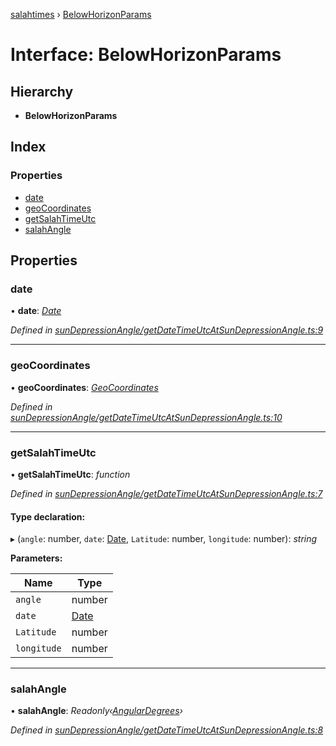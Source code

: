 [salahtimes](../README.md) › [BelowHorizonParams](belowhorizonparams.md)

# Interface: BelowHorizonParams

## Hierarchy

* **BelowHorizonParams**

## Index

### Properties

* [date](belowhorizonparams.md#date)
* [geoCoordinates](belowhorizonparams.md#geocoordinates)
* [getSalahTimeUtc](belowhorizonparams.md#getsalahtimeutc)
* [salahAngle](belowhorizonparams.md#salahangle)

## Properties

###  date

• **date**: *[Date](__global.date.md)*

*Defined in [sunDepressionAngle/getDateTimeUtcAtSunDepressionAngle.ts:9](https://github.com/doniseferi/salahtimes/blob/83ca079/src/sunDepressionAngle/getDateTimeUtcAtSunDepressionAngle.ts#L9)*

___

###  geoCoordinates

• **geoCoordinates**: *[GeoCoordinates](geocoordinates.md)*

*Defined in [sunDepressionAngle/getDateTimeUtcAtSunDepressionAngle.ts:10](https://github.com/doniseferi/salahtimes/blob/83ca079/src/sunDepressionAngle/getDateTimeUtcAtSunDepressionAngle.ts#L10)*

___

###  getSalahTimeUtc

• **getSalahTimeUtc**: *function*

*Defined in [sunDepressionAngle/getDateTimeUtcAtSunDepressionAngle.ts:7](https://github.com/doniseferi/salahtimes/blob/83ca079/src/sunDepressionAngle/getDateTimeUtcAtSunDepressionAngle.ts#L7)*

#### Type declaration:

▸ (`angle`: number, `date`: [Date](__global.date.md), `Latitude`: number, `longitude`: number): *string*

**Parameters:**

Name | Type |
------ | ------ |
`angle` | number |
`date` | [Date](__global.date.md) |
`Latitude` | number |
`longitude` | number |

___

###  salahAngle

• **salahAngle**: *Readonly‹[AngularDegrees](angulardegrees.md)›*

*Defined in [sunDepressionAngle/getDateTimeUtcAtSunDepressionAngle.ts:8](https://github.com/doniseferi/salahtimes/blob/83ca079/src/sunDepressionAngle/getDateTimeUtcAtSunDepressionAngle.ts#L8)*
